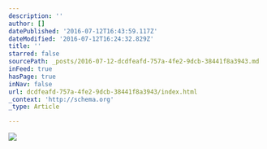 ```yaml
---
description: ''
author: []
datePublished: '2016-07-12T16:43:59.117Z'
dateModified: '2016-07-12T16:24:32.829Z'
title: ''
starred: false
sourcePath: _posts/2016-07-12-dcdfeafd-757a-4fe2-9dcb-38441f8a3943.md
inFeed: true
hasPage: true
inNav: false
url: dcdfeafd-757a-4fe2-9dcb-38441f8a3943/index.html
_context: 'http://schema.org'
_type: Article

---
```

![](https://the-grid-user-content.s3-us-west-2.amazonaws.com/e63c20f8-753d-4ee1-af86-8e8ec79e3c15.jpg)